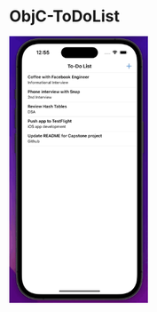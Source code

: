 # ObjC-ToDoList

<img src="https://github.com/MutluClkn/My_iOS_Academia/blob/main/27.%20ObjC-ToDoList/Documentation/toDoListGIF.gif " width="250">


